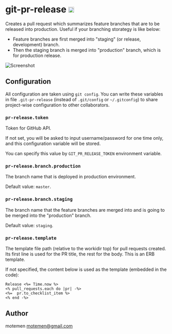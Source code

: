 git-pr-release <a href="http://badge.fury.io/rb/git-pr-release"><img src="https://badge.fury.io/rb/git-pr-release@2x.png" alt="Gem Version" height="18"></a>
==============

Creates a pull request which summarizes feature branches that are to be
released into production. Useful if your branching storategy is like below:

 * Feature branches are first merged into "staging" (or release, development)
   branch.
 * Then the staging branch is merged into "production" branch, which is for
   production release.

![Screenshot](https://cloud.githubusercontent.com/assets/113420/3147184/61bf2eec-ea53-11e3-835b-50d63ed11b39.png)

Configuration
-------------

All configuration are taken using `git config`. You can write these variables
in file `.git-pr-release` (instead of `.git/config` or `~/.gitconfig`) to share project-wise configuration to other
collaborators.

### `pr-release.token`

Token for GitHub API.

If not set, you will be asked to input username/password for one time only,
and this configuration variable will be stored.

You can specify this value by `GIT_PR_RELEASE_TOKEN` environment variable.

### `pr-release.branch.production`

The branch name that is deployed in production environment.

Default value: `master`.

### `pr-release.branch.staging`

The branch name that the feature branches are merged into and is going to be
merged into the "production" branch.

Default value: `staging`.

### `pr-release.template`

The template file path (relative to the workidir top) for pull requests
created. Its first line is used for the PR title, the rest for the body. This
is an ERB template.

If not specified, the content below is used as the template (embedded in the code):

```erb
Release <%= Time.now %>
<% pull_requests.each do |pr| -%>
<%=  pr.to_checklist_item %>
<% end -%>
```

Author
------

motemen <motemen@gmail.com>
